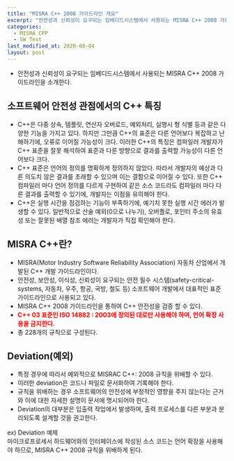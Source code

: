 ```yaml
---
title: "MISRA C++ 2008 가이드라인 개요"
excerpt: "안전성과 신뢰성이 요구되는 임베디드시스템에서 사용되는 MISRA C++ 2008 가이드라인을 소개한다."
categories:
  - MISRA CPP
  - SW Test
last_modified_at: 2020-08-04
layout: post
---
```

- 안전성과 신뢰성이 요구되는 임베디드시스템에서 사용되는 MISRA C++ 2008 가이드라인을 소개한다.



## 소프트웨어 안전성 관점에서의 C++ 특징
- C++은 다중 상속, 템플릿, 연산자 오버로드, 예외처리, 실행시 형 식별 등과 같은 다양한 기능을 가지고 있다. 하지만 그만큼 C++의 표준은 다른 언어보다 복잡하고 난해하기에, 오류로 이어질 가능성이 크다. 이러한 C++의 특징은 컴파일러 개발자가 C++ 표준을 잘못 해석하여 표준과 다른 방향으로 결과를 출력할 가능성이 다른 언어보다 크다.
- C++ 표준은 언어의 정의를 명확하게 정의하지 않았다. 따라서 개발자의 예상과 다른 의도치 않은 결과를 초래할 수 있으며 이는 결함으로 이어질 수 있다. 또한 C++ 컴파일러 마다 언어 정의를 다르게 구현하여 같은 소스 코드라도 컴파일러 마다 다른 결과를 출력할 수 있기에, 개발자는 이점을 유의해야 한다.
- C++은 실행 시간을 점검하는 기능이 부족하기에, 예기치 못한 실행 시간 에러가 발생할 수 있다. 일반적으로 산술 예외(0으로 나누기), 오버플로, 포인터 주소의 유효성 또는 잘못된 배열 참조 에러는 개발자가 직접 확인해야 한다. 



## MISRA C++란?
- MISRA(Motor Industry Software Reliability Association) 자동차 산업에서 개발된 C++ 개발 가이드라인이다.
- 안전성, 보안성, 이식성, 신뢰성이 요구되는 안전 필수 시스템(safety-critical- systems, 자동차, 우주, 항공, 국방, 철도 등) 소프트웨어 개발에서 대표적인 표준 가이드라인으로 사용되고 있다.
- MISRA C++ 2008 가이드라인을 통하여 C++ 안전성을 검증 할 수 있다.
- <span style="color:red; font-weight: bold">C++ 03 표준인 ISO 14882 : 2003에 정의된 대로만 사용해야 하며, 언어 확장 사용을 금지한다.</span>
- 총 228개의 규칙으로 구성된다. 



## Deviation(예외) 
- 특정 경우에 따라서 예외적으로 MISRAC C++: 2008 규칙을 위배할 수 있다.
- 이러한 deviation은 코드나 파일로 문서화하여 기록해야 한다.
- 규칙을 위배하는 경우 소프트웨어의 안전성에 부정적인 영향을 주지 않는다는 근거와 이에 대한 자세한 설명이 문서에 명시되어야 한다.
- Deviation의 대부분은 입출력 작업에서 발생하며, 출력 프로세스를 다른 부분과 분리되도록 설계할 것을 권고한다.

ex) Deviation 예제<br>
마이크로프로세서 하드웨어와의 인터페이스에 작성된 소스 코드는 언어 확장을 사용해야 하므로, MISRA C++ 2008 규칙을 위배하게 된다.
